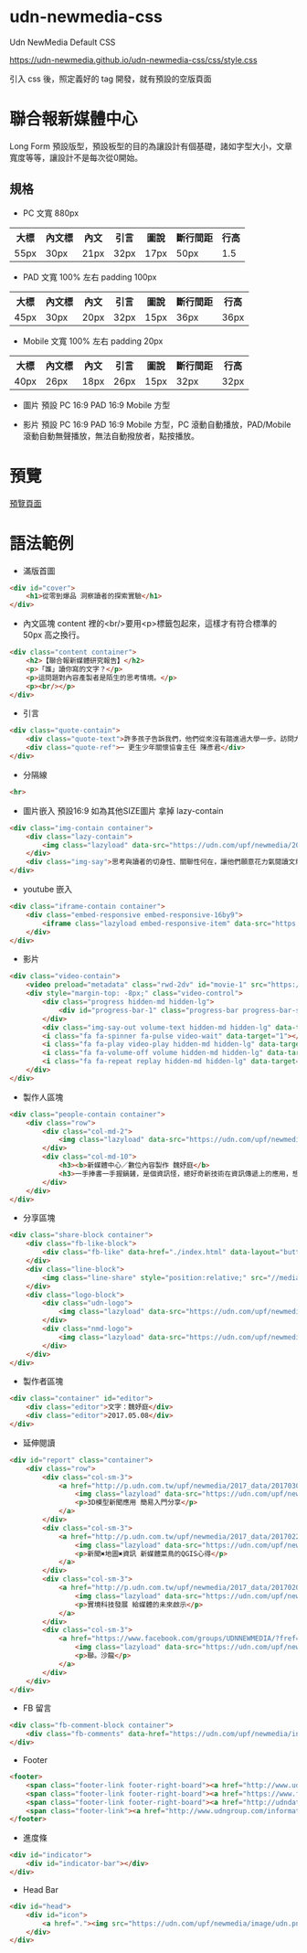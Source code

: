 # udn-newmedia-css
Udn NewMedia Default CSS

https://udn-newmedia.github.io/udn-newmedia-css/css/style.css

引入 css 後，照定義好的 tag 開發，就有預設的空版頁面

# 聯合報新媒體中心
Long Form 預設版型，預設板型的目的為讓設計有個基礎，諸如字型大小，文章寬度等等，讓設計不是每次從0開始。

## 規格

* PC
文寬 880px
<table>
    <tr>
        <th>大標</th>
        <th>內文標</th>
        <th>內文</th>
        <th>引言</th>
        <th>圖說</th>
        <th>斷行間距</th>
        <th>行高</th>
    </tr>
    <tr>
        <td>55px</td>
        <td>30px</td>
        <td>21px</td>
        <td>32px</td>
        <td>17px</td>
        <td>50px</td>
        <td>1.5</td>
    </tr>
</table>

* PAD
文寬 100% 左右 padding 100px
<table>
    <tr>
        <th>大標</th>
        <th>內文標</th>
        <th>內文</th>
        <th>引言</th>
        <th>圖說</th>
        <th>斷行間距</th>
        <th>行高</th>
    </tr>
    <tr>
        <td>45px</td>
        <td>30px</td>
        <td>20px</td>
        <td>32px</td>
        <td>15px</td>
        <td>36px</td>
        <td>36px</td>
    </tr>
</table>

* Mobile
文寬 100% 左右 padding 20px
<table>
    <tr>
        <th>大標</th>
        <th>內文標</th>
        <th>內文</th>
        <th>引言</th>
        <th>圖說</th>
        <th>斷行間距</th>
        <th>行高</th>
    </tr>
    <tr>
        <td>40px</td>
        <td>26px</td>
        <td>18px</td>
        <td>26px</td>
        <td>15px</td>
        <td>32px</td>
        <td>32px</td>
    </tr>
</table>

* 圖片
預設 PC 16:9 PAD 16:9 Mobile 方型

* 影片
預設 PC 16:9 PAD 16:9 Mobile 方型，PC 滾動自動播放，PAD/Mobile 滾動自動無聲播放，無法自動撥放者，點按播放。

# 預覽
[預覽頁面](https://udn-newmedia.github.io/udn-newmedia-css/)

# 語法範例

*   滿版首圖
```html
<div id="cover">
    <h1>從零到爆品 洞察讀者的探索實驗</h1>
</div>
```

*   內文區塊
content 裡的&lt;br/&gt;要用&lt;p&gt;標籤包起來，這樣才有符合標準的 50px 高之換行。
```html
<div class="content container">
    <h2>【聯合報新媒體研究報告】</h2>
    <p>「誰」讀你寫的文字？</p>
    <p>這問題對內容產製者是陌生的思考情境。</p>
    <p><br/></p>
</div>
```

*   引言
```html
<div class="quote-contain">
    <div class="quote-text">許多孩子告訴我們，他們從來沒有踏進過大學一步。訪問大學生，能拓展他們的認知，也會有一個前進的目標。</div>
    <div class="quote-ref">─ 更生少年關懷協會主任 陳彥君</div>
</div>
```

*   分隔線
```html
<hr>
```

*   圖片嵌入
預設16:9 如為其他SIZE圖片 拿掉 lazy-contain
```html
<div class="img-contain container">
    <div class="lazy-contain">
        <img class="lazyload" data-src="https://udn.com/upf/newmedia/2017_data/20170508_marketing/image/HackNTU2017.011.png">
    </div>
    <div class="img-say">思考與讀者的切身性、關聯性何在，讓他們願意花力氣閱讀文章？</div>
</div>
```

*   youtube 嵌入
```html
<div class="iframe-contain container">
    <div class="embed-responsive embed-responsive-16by9">
        <iframe class="lazyload embed-responsive-item" data-src="https://www.youtube.com/embed/V74AxCqOTvg?rel=0" frameborder="0" allowfullscreen></iframe>
    </div>
</div>
```

*   影片
```html
<div class="video-contain">
    <video preload="metadata" class="rwd-2dv" id="movie-1" src="https://udn.com/upf/newmedia/2017_data/hk_handover_20/video/video1.mp4" playsinline data-target="1"></video>
    <div style="margin-top: -8px;" class="video-control">
        <div class="progress hidden-md hidden-lg">
            <div id="progress-bar-1" class="progress-bar progress-bar-striped"></div>
        </div>
        <div class="img-say-out volume-text hidden-md hidden-lg" data-target="1">點按開聲音</div>
        <i class="fa fa-spinner fa-pulse video-wait" data-target="1"></i>
        <i class="fa fa-play video-play hidden-md hidden-lg" data-target="1"></i>
        <i class="fa fa-volume-off volume hidden-md hidden-lg" data-target="1"></i>
        <i class="fa fa-repeat replay hidden-md hidden-lg" data-target="1"></i>
    </div>
</div>
```

*   製作人區塊
```html
<div class="people-contain container">
    <div class="row">
        <div class="col-md-2">
            <img class="lazyload" data-src="https://udn.com/upf/newmedia/2017_data/20170508_marketing/image/pm.jpg">
        </div>
        <div class="col-md-10">
            <h3><b>新媒體中心／數位內容製作 魏妤庭</b>
            <h3>一手捧書一手握鍋鏟，是個資訊怪，總好奇新技術在資訊傳遞上的應用，想辦法讓報導更貼近讀者的需要。</h3>
        </div>
    </div>
</div>
```

*   分享區塊
```html
<div class="share-block container">
    <div class="fb-like-block">
		<div class="fb-like" data-href="./index.html" data-layout="button_count" data-action="like" data-size="small" data-show-faces="true" data-share="true"></div>
	</div>
	<div class="line-block">
		<img class="line-share" style="position:relative;" src="//media.line.me/img/button/zh-hant/84x20.png" width="86" height="22" alt="LINE分享給朋友">
	</div>
    <div class="logo-block">
        <div class="udn-logo">
            <img class="lazyload" data-src="https://udn.com/upf/newmedia/image/udn-logo.jpg">
        </div>
        <div class="nmd-logo">
            <img class="lazyload" data-src="https://udn.com/upf/newmedia/image/nmd-logo.png">
        </div>
    </div>
</div>
```

*   製作者區塊
```html
<div class="container" id="editor">
    <div class="editor">文字：魏妤庭</div>
    <div class="editor">2017.05.08</div>
</div>
```

*   延伸閱讀
```html
<div id="report" class="container">
    <div class="row">
        <div class="col-sm-3">
            <a href="http://p.udn.com.tw/upf/newmedia/2017_data/20170303_3dmedia/index.html" target="_blank">
                <img class="lazyload" data-src="https://udn.com/upf/newmedia/2017_data/20170508_marketing/image/3Dmodel.jpg">
                <p>3D模型新聞應用 簡易入門分享</p>
            </a>
        </div>
        <div class="col-sm-3">
            <a href="http://p.udn.com.tw/upf/newmedia/2017_data/20170222_maps/index.html" target="_blank">
                <img class="lazyload" data-src="https://udn.com/upf/newmedia/2017_data/20170508_marketing/image/maps.jpg">
                <p>新聞✖地圖✖資訊 新媒體菜鳥的QGIS心得</p>
            </a>
        </div>
        <div class="col-sm-3">
            <a href="http://p.udn.com.tw/upf/newmedia/2017_data/20170208_vrarmr2/index.html" target="_blank">
                <img class="lazyload" data-src="https://udn.com/upf/newmedia/2017_data/20170508_marketing/image/vr.jpg">
                <p>實境科技發展 給媒體的未來啟示</p>
            </a>
        </div>
        <div class="col-sm-3">
            <a href="https://www.facebook.com/groups/UDNNEWMEDIA/?fref=ts" target="_blank">
                <img class="lazyload" data-src="https://udn.com/upf/newmedia/2017_data/20170508_marketing/image/salon.jpg">
                <p>聯。沙龍</p>
            </a>
        </div>
    </div>
</div>
```

*   FB 留言
```html
<div class="fb-comment-block container">
    <div class="fb-comments" data-href="https://udn.com/upf/newmedia/index.html" data-numposts="5" data-width="100%"></div>
</div>
```

*   Footer
```html
<footer>
    <span class="footer-link footer-right-board"><a href="http://www.udngroup.com/" target="_blank">聯合報系</a></span>
    <span class="footer-link footer-right-board"><a href="https://www.facebook.com/udnplus" target="_blank">粉絲團</a></span>
    <span class="footer-link footer-right-board"><a href="http://udndata.com/udnauthority.html" target="_blank">新聞授權</a></span>
    <span class="footer-link"><a href="http://www.udngroup.com/information/privacy" target="_blank">隱私權聲明</a></span>
</footer>
```

*   進度條
```html
<div id="indicator">
	<div id="indicator-bar"></div>
</div>
```

*   Head Bar
```html
<div id="head">
    <div id="icon">
        <a href="."><img src="https://udn.com/upf/newmedia/image/udn.png"></a>
    </div>
</div>
```